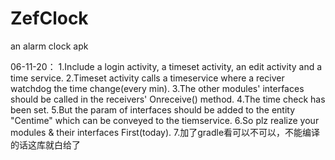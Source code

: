 # ZefClock
an alarm clock apk

06-11-20：
1.Include a login activity, a timeset activity, an edit activity and a time service.
2.Timeset activity calls a timeservice where a reciver watchdog the time change(every min).
3.The other modules' interfaces should be called in the receivers' Onreceive() method.
4.The time check has been set.
5.But the param of interfaces should be added to the entity "Centime" which can be conveyed to the tiemservice.
6.So plz realize your modules & their interfaces First(today).
7.加了gradle看可以不可以，不能编译的话这库就白给了


